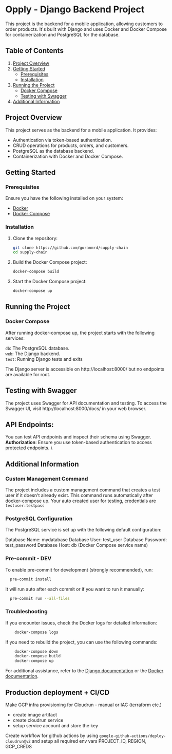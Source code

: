 # Opply - Django Backend Project

This project is the backend for a mobile application, allowing customers to order products. It's built with Django and uses Docker and Docker Compose for containerization and PostgreSQL for the database.

## Table of Contents
1. [Project Overview](#project-overview)
2. [Getting Started](#getting-started)
   - [Prerequisites](#prerequisites)
   - [Installation](#installation)
3. [Running the Project](#running-the-project)
   - [Docker Compose](#docker-compose)
   - [Testing with Swagger](#testing-with-swagger)
4. [Additional Information](#additional-information)

## Project Overview
This project serves as the backend for a mobile application. It provides:
- Authentication via token-based authentication.
- CRUD operations for products, orders, and customers.
- PostgreSQL as the database backend.
- Containerization with Docker and Docker Compose.

## Getting Started
### Prerequisites
Ensure you have the following installed on your system:
- [Docker](https://www.docker.com/products/docker-desktop)
- [Docker Compose](https://docs.docker.com/compose/install/)

### Installation
1. Clone the repository:
   ```bash
   git clone https://github.com/goranmrd/supply-chain
   cd supply-chain
   ```
2. Build the Docker Compose project:
   ```bash
   docker-compose build
   ```

3. Start the Docker Compose project:
   ```bash
   docker-compose up
   ```

## Running the Project

### Docker Compose
After running docker-compose up, the project starts with the following services:

`db`: The PostgreSQL database. \
`web`: The Django backend. \
`test`: Running Django tests and exits

The Django server is accessible on http://localhost:8000/ but no endpoints are available for root.

## Testing with Swagger
The project uses Swagger for API documentation and testing. To access the Swagger UI, visit http://localhost:8000/docs/ in your web browser.

## API Endpoints:
You can test API endpoints and inspect their schema using Swagger. \
**Authorization**: Ensure you use token-based authentication to access protected endpoints. \

## Additional Information

### Custom Management Command
The project includes a custom management command that creates a test user if it doesn't already exist. This command runs automatically after docker-compose up.
Your auto created user for testing, credentials are `testuser:testpass`

### PostgreSQL Configuration
The PostgreSQL service is set up with the following default configuration:

Database Name: mydatabase
Database User: test_user
Database Password: test_password
Database Host: db (Docker Compose service name)

### Pre-commit - DEV
To enable pre-commit for development (strongly recommended), run:
```bash
  pre-commit install
```
It will run auto after each commit or if you want to run it manually:
```bash
  pre-commit run --all-files
```
### Troubleshooting
If you encounter issues, check the Docker logs for detailed information:
```bash
    docker-compose logs
```

If you need to rebuild the project, you can use the following commands:
```bash
    docker-compose down
    docker-compose build
    docker-compose up
```

For additional assistance, refer to the [Django documentation](https://docs.djangoproject.com/en/stable/) or the [Docker documentation](https://docs.docker.com/).

## Production deployment + CI/CD
Make GCP infra provisioning for Cloudrun - manual or IAC (terraform etc.)
- create image artifact
- create cloudrun service
- setup service account and store the key

Create workflow for github actions by using `google-github-actions/deploy-cloudrun@v2` and setup all required env vars
PROJECT_ID, REGION, GCP_CREDS